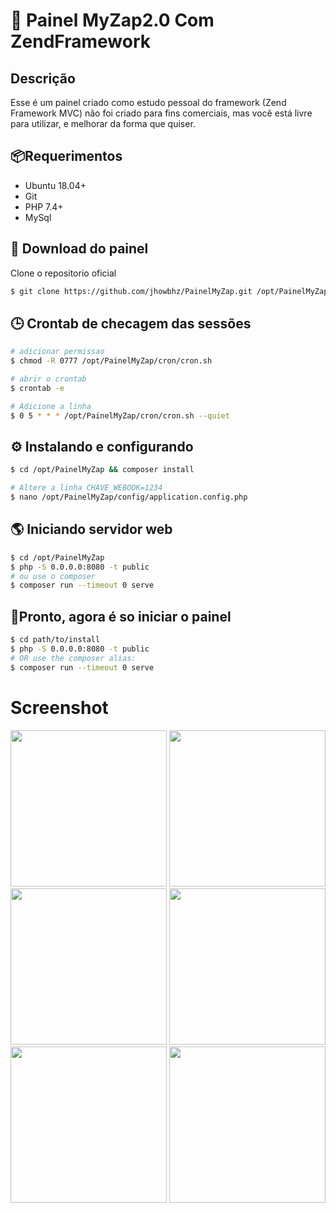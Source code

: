 # 🚀 Painel MyZap2.0 Com ZendFramework

## Descrição

Esse é um painel criado como estudo pessoal do framework (Zend Framework MVC) 
não foi criado para fins comerciais, mas você está livre para utilizar, e melhorar
da forma que quiser.

## 📦Requerimentos
* Ubuntu 18.04+
* Git
* PHP 7.4+
* MySql

## 📖 Download do painel 
Clone o repositorio oficial

```bash
$ git clone https://github.com/jhowbhz/PainelMyZap.git /opt/PainelMyZap
```
## 🕒 Crontab de checagem das sessões
```bash
# adicionar permissao
$ chmod -R 0777 /opt/PainelMyZap/cron/cron.sh

# abrir o crontab
$ crontab -e

# Adicione a linha
$ 0 5 * * * /opt/PainelMyZap/cron/cron.sh --quiet
```
## ⚙️ Instalando e configurando 

```bash
$ cd /opt/PainelMyZap && composer install
```

```bash
# Altere a linha CHAVE_WEBOOK=1234
$ nano /opt/PainelMyZap/config/application.config.php
```
## 🌎 Iniciando servidor web

```bash
$ cd /opt/PainelMyZap
$ php -S 0.0.0.0:8080 -t public
# ou use o composer
$ composer run --timeout 0 serve
```

## 🏃Pronto, agora é so iniciar o painel

```bash
$ cd path/to/install
$ php -S 0.0.0.0:8080 -t public
# OR use the composer alias:
$ composer run --timeout 0 serve
```

# Screenshot
[<img src="https://i.imgur.com/TUNjHR3.png" width="250"/>]('https://i.imgur.com/TUNjHR3.png')
[<img src="https://i.imgur.com/PRsseeQ.png" width="250"/>]('https://i.imgur.com/PRsseeQ.png')
[<img src="https://i.imgur.com/A2y4Yge.png" width="250"/>]('https://i.imgur.com/A2y4Yge.png')
[<img src="https://i.imgur.com/UVck0Ha.png" width="250"/>]('https://i.imgur.com/UVck0Ha.png')
[<img src="https://i.imgur.com/I1CONQ3.png" width="250"/>]('https://i.imgur.com/I1CONQ3.png')
[<img src="https://i.imgur.com/yT388os.png" width="250"/>]('https://i.imgur.com/yT388os.png')
